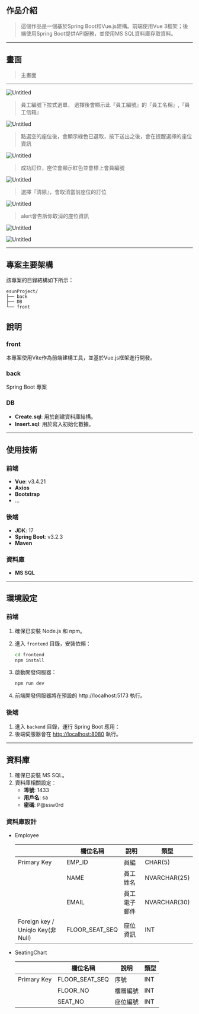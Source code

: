 ## 作品介紹

> 這個作品是一個基於Spring Boot和Vue.js建構。前端使用Vue 3框架；後端使用Spring Boot提供API服務，並使用MS SQL資料庫存取資料。
> 

---

## 畫面

> 主畫面
> 

---

![Untitled](readmeIMG/Untitled.png)

> 員工編號下拉式選單， 選擇後會顯示此『員工編號』的『員工名稱』,『員工信箱』
> 

![Untitled](readmeIMG/Untitled%201.png)

> 點選空的座位後，會顯示綠色已選取，按下送出之後，會在提醒選擇的座位資訊
> 

![Untitled](readmeIMG/Untitled%202.png)

> 成功訂位，座位會顯示紅色並會標上會員編號
> 

![Untitled](readmeIMG/Untitled%203.png)

> 選擇『清除』，會取消當前座位的訂位
> 

![Untitled](readmeIMG/Untitled%204.png)

> alert會告訴你取消的座位資訊
> 

![Untitled](readmeIMG/Untitled%205.png)

![Untitled](readmeIMG/Untitled%206.png)

---

## 專案主要架構

該專案的目錄結構如下所示：

```
esunProject/
├── back
├── DB
└── front
```
## 說明

### front

本專案使用Vite作為前端建構工具，並基於Vue.js框架進行開發。

### back

Spring Boot 專案

### DB

- **Create.sql**: 用於創建資料庫結構。
- **Insert.sql**: 用於寫入初始化數據。

---

## 使用技術

### 前端

- **Vue**: v3.4.21
- **Axios**
- **Bootstrap**
- ...

### 後端

- **JDK**: 17
- **Spring Boot**: v3.2.3
- **Maven**

### 資料庫

- **MS SQL**

---

## 環境設定

### 前端

1. 確保已安裝 Node.js 和 npm。
2. 進入 `frontend` 目錄，安裝依賴：
    
    ```bash
    cd frontend
    npm install
    ```
    
3. 啟動開發伺服器：
    
    ```bash
    npm run dev
    ```
    
4. 前端開發伺服器將在預設的 http://localhost:5173 執行。

### 後端

1. 進入 `backend` 目錄，運行 Spring Boot 應用：
2. 後端伺服器會在 [http://localhost:8080](http://localhost:8080/) 執行。

---

## 資料庫

1. 確保已安裝 MS SQL。
2. 資料庫相關設定：
    - **埠號**: 1433
    - **用戶名**: sa
    - **密碼**: P@ssw0rd

### 資料庫設計

- Employee
    
    
    |  | 欄位名稱 | 說明 | 類型 |
    | --- | --- | --- | --- |
    | Primary Key | EMP_ID | 員編 | CHAR(5) |
    |  | NAME | 員工姓名 | NVARCHAR(25) |
    |  | EMAIL | 員工電子郵件 | NVARCHAR(30) |
    | Foreign key / Uniqlo Key(非Null) | FLOOR_SEAT_SEQ  | 座位資訊 | INT |
- SeatingChart
    
    
    |  | 欄位名稱 | 說明 | 類型 |
    | --- | --- | --- | --- |
    | Primary Key | FLOOR_SEAT_SEQ | 序號 | INT |
    |  | FLOOR_NO | 樓層編號 | INT |
    |  | SEAT_NO | 座位編號 | INT |